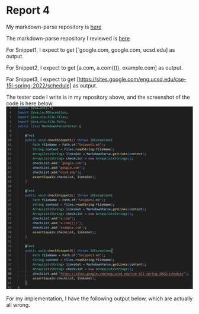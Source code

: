 # Report 4

My markdown-parse repository is [here](https://github.com/Solitar7/markdown-parser)

The markdown-parse repository I reviewed is [here](https://github.com/ednavho/ednafiles)

For Snippet1, I expect to get [`google.com, google.com, ucsd.edu] as output.

For Snippet2, I expect to get [a.com, a.com(()), example.com] as output.

For Snippet3, I expect to get [https://sites.google.com/eng.ucsd.edu/cse-15l-spring-2022/schedule] as output.

The tester code I write is in my repository above, and the screenshot of the code is here below.
![MarkdownParseTester](MarkdownParseTester.png)

For my implementation, I have the following output below, which are actually all wrong.